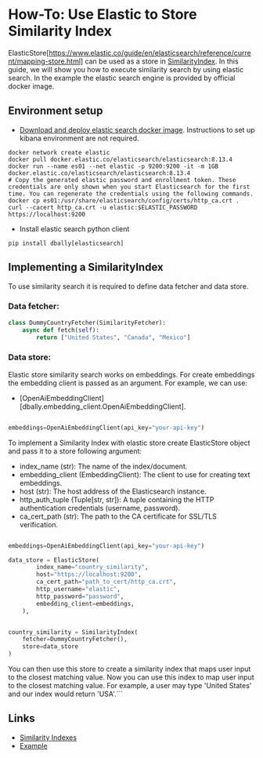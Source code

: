 # How-To: Use Elastic to Store Similarity Index

ElasticStore[https://www.elastic.co/guide/en/elasticsearch/reference/current/mapping-store.html] can be used as a store in [SimilarityIndex](../concepts/similarity_indexes.md). In this guide, we will show you how to execute similarity search by using elastic search.
In the example the elastic search engine is provided by official docker image.

## Environment setup

* [Download and deploy elastic search docker image](https://www.elastic.co/guide/en/elasticsearch/reference/current/docker.html). Instructions to set up kibana environment are not required.

```commandline
docker network create elastic
docker pull docker.elastic.co/elasticsearch/elasticsearch:8.13.4
docker run --name es01 --net elastic -p 9200:9200 -it -m 1GB docker.elastic.co/elasticsearch/elasticsearch:8.13.4
# Copy the generated elastic password and enrollment token. These credentials are only shown when you start Elasticsearch for the first time. You can regenerate the credentials using the following commands.
docker cp es01:/usr/share/elasticsearch/config/certs/http_ca.crt .
curl --cacert http_ca.crt -u elastic:$ELASTIC_PASSWORD https://localhost:9200
```

* Install elastic search python client
```commandline
pip install dbally[elasticsearch]
```

## Implementing a SimilarityIndex

To use similarity search it is required to define data fetcher and data store.

### Data fetcher:

```python
class DummyCountryFetcher(SimilarityFetcher):
    async def fetch(self):
        return ["United States", "Canada", "Mexico"]
```

### Data store:
Elastic store similarity search works on embeddings. For create embeddings the embedding client is passed as an argument.
For example, we can use:
* [OpenAiEmbeddingClient][dbally.embedding_client.OpenAiEmbeddingClient].

```python

embeddings=OpenAiEmbeddingClient(api_key="your-api-key")
```

To implement a Similarity Index with elastic store create ElasticStore object and pass it to a store following argument:
* index_name (str): The name of the index/document.
* embedding_client (EmbeddingClient): The client to use for creating text embeddings.
* host (str): The host address of the Elasticsearch instance.
* http_auth_tuple (Tuple[str, str]): A tuple containing the HTTP authentication credentials (username, password).
* ca_cert_path (str): The path to the CA certificate for SSL/TLS verification.

```python

embeddings=OpenAiEmbeddingClient(api_key="your-api-key")

data_store = ElasticStore(
        index_name="country_similarity",
        host="https://localhost:9200",
        ca_cert_path="path_to_cert/http_ca.crt",
        http_username="elastic",
        http_password="password",
        embedding_client=embeddings,
    ),


country_similarity = SimilarityIndex(
    fetcher=DummyCountryFetcher(),
    store=data_store
)
```

You can then use this store to create a similarity index that maps user input to the closest matching value.
Now you can use this index to map user input to the closest matching value. For example, a user may type 'United States' and our index would return 'USA'.```

## Links
* [Similarity Indexes](./use_custom_similiarity_store.md)
* [Example](./use_elasticsearch_store_code.py)